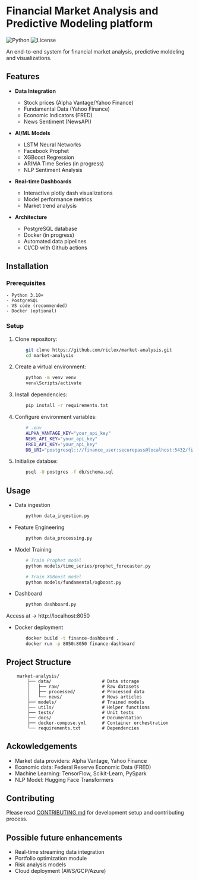 # Financial Market Analysis and Predictive Modeling platform

![Python](https://img.shields.io/badge/python-3.10%2B-blue)
![License](https://img.shields.io/badge/license-MIT-green)

An end-to-end system for financial market analysis, predictive moldeling and visualizations.

## Features

- **Data Integration**
    - Stock prices (Alpha Vantage/Yahoo Finance)
    - Fundamental Data (Yahoo Finance)
    - Economic Indicators (FRED)
    - News Sentiment (NewsAPI)

- **AI/ML Models**
    - LSTM Neural Networks
    - Facebook Prophet
    - XGBoost Regression
    - ARIMA Time Series (in progress)
    - NLP Sentiment Analysis

- **Real-time Dashboards**
    - Interactive plotly dash visualizations
    - Model performance metrics
    - Market trend analysis

- **Architecture**
    - PostgreSQL database
    - Docker (in progress)
    - Automated data pipelines
    - CI/CD with Github actions 

## Installation

### Prerequisites
    - Python 3.10+
    - PostgreSQL
    - VS code (recommended)
    - Docker (optional)

### Setup
1. Clone repository:
    ```bash
        git clone https://github.com/riclex/market-analysis.git
        cd market-analysis
    ```    
2. Create a virtual environment:
    ```bash
        python -m venv venv
        venv\Scripts/activate
    ```
3. Install dependencies:
    ```bash
        pip install -r requirements.txt
    ```
4. Configure environment variables:
    ```bash
        # .env
        ALPHA_VANTAGE_KEY="your_api_key"
        NEWS_API_KEY="your_api_key"
        FRED_API_KEY="your_api_key"
        DB_URI="postgresql:://finance_user:securepass@localhost:5432/finance"
    ```
5. Initialize databse:
    ```bash
        psql -U postgres -f db/schema.sql
    ```
## Usage
- Data ingestion

    ```bash
        python data_ingestion.py
    ```
- Feature Engineering 
 
    ```bash
        python data_processing.py
    ```
- Model Training
    ```bash
        # Train Prophet model
        python models/time_series/prophet_forecaster.py

        # Train XGBoost model
        python models/fundamental/xgboost.py
    ```
- Dashboard
    ```bash
        python dashboard.py
    ```

 Access at -> http://localhost:8050

 - Docker deployment
    ```bash
        docker build -t finance-dashboard .
        docker run -p 8050:8050 finance-dashboard
    ```

## Project Structure
        market-analysis/
            ├── data/                   # Data storage
            │   ├── raw/                # Raw datasets
            │   ├── processed/          # Processed data
            │   └── news/               # News articles
            ├── models/                 # Trained models
            ├── utils/                  # Helper functions
            ├── tests/                  # Unit tests
            ├── docs/                   # Documentation
            ├── docker-compose.yml      # Container orchestration
            └── requirements.txt        # Dependencies

## Ackowledgements
- Market data providers: Alpha Vantage, Yahoo Finance
- Economic data: Federal Reserve Economic Data (FRED)
- Machine Learning: TensorFlow, Scikit-Learn, PySpark
- NLP Model: Hugging Face Transformers

## Contributing
Please read [CONTRIBUTING.md](docs\CONTRIBUTING.md) for development setup and contributing process.

## Possible future enhancements
- Real-time streaming data integration
- Portfolio optimization module
- Risk analysis models
- Cloud deployment (AWS/GCP/Azure)
